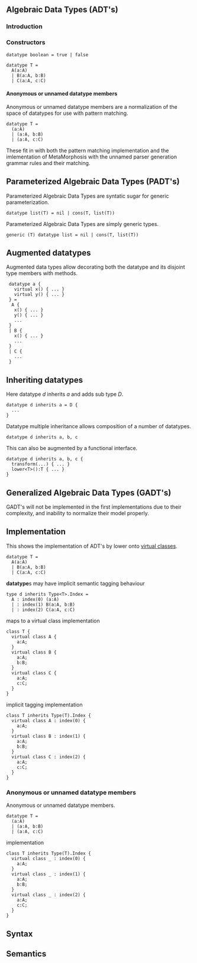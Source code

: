## Algebraic Data Types (ADT's)
### Introduction

### Constructors
```
datatype boolean = true | false
```
```
datatype T =
  A(a:A)
  | B(a:A, b:B)
  | C(a:A, c:C)
```
#### Anonymous or unnamed datatype members
Anonymous or unnamed datatype members are a normalization of the space of datatypes for use with pattern matching. 
```
datatype T =
  (a:A)
  | (a:A, b:B)
  | (a:A, c:C)
```
These fit in with both the pattern matching implementation and the imlementation of MetaMorphosis with the unnamed parser generation grammar rules and their matching.

## Parameterized Algebraic Data Types (PADT's)
Parameterized Algebraic Data Types are syntatic sugar for generic parameterization.
```
datatype list(T) = nil | cons(T, list(T))
```
Parameterized Algebraic Data Types are simply generic types.
```
generic (T) datatype list = nil | cons(T, list(T))
```

## Augmented datatypes
Augmented data types allow decorating both the datatype and its disjoint type members with methods.
```
 datatype a {
   virtual x() { ... }
   virtual y() { ... }
 } =
  A {
   x() { ... }
   y() { ... }
   ...
 }
 | B {
   x() { ... }
   ...
 }
 | C {
   ...
 }
```

## Inheriting datatypes
Here datatype *d* inherits *a* and adds sub type *D*.
```
datatype d inherits a = D {
  ...
}
```
Datatype multiple inheritance allows composition of a number of datatypes.
```
datatype d inherits a, b, c
```

This can also be augmented by a functional interface.
```
datatype d inherits a, b, c {
  transform(...) { ... }
  lower<T>():T { ... }
}
```

## Generalized Algebraic Data Types (GADT's)

GADT's will not be implemented in the first implementations due to their complexity, and inability to normalize their model properly.

## Implementation
This shows the implementation of ADT's by lower onto [virtual classes](Class.md#virtual-classes).
```
datatype T =
  A(a:A)
  | B(a:A, b:B)
  | C(a:A, c:C)
```
**datatype**s may have implicit semantic tagging behaviour
```
type d inherits Type<T>.Index =
  A : index(0) (a:A)
  | : index(1) B(a:A, b:B)
  | : index(2) C(a:A, c:C)
```
maps to a virtual class implementation

```
class T {
  virtual class A {
    a:A;
  }
  virtual class B {
    a:A;
    b:B;
  }
  virtual class C {
    a:A;
    c:C;
  }
}
```
implicit tagging implementation
```
class T inherits Type(T).Index {
  virtual class A : index(0) {
    a:A;
  }
  virtual class B : index(1) {
    a:A;
    b:B;
  }
  virtual class C : index(2) {
    a:A;
    c:C;
  }
}
```
### Anonymous or unnamed datatype members
Anonymous or unnamed datatype members. 
```
datatype T =
  (a:A)
  | (a:A, b:B)
  | (a:A, c:C)
```
implementation
```
class T inherits Type(T).Index {
  virtual class _ : index(0) {
    a:A;
  }
  virtual class _ : index(1) {
    a:A;
    b:B;
  }
  virtual class _ : index(2) {
    a:A;
    c:C;
  }
}
```
## Syntax

## Semantics
